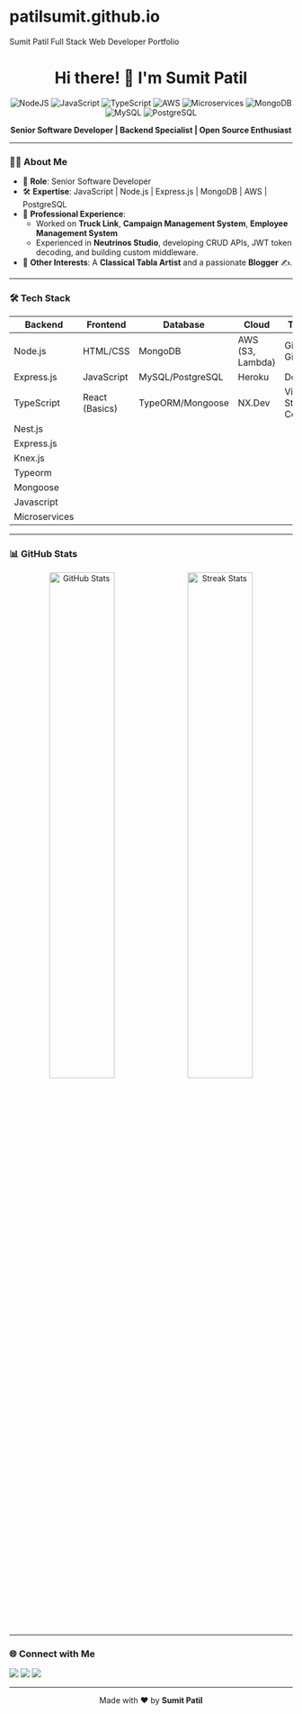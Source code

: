 # patilsumit.github.io
Sumit Patil Full Stack Web Developer Portfolio 
<!-- Header Section -->
<h1 align="center">Hi there! 👋 I'm Sumit Patil</h1>
<p align="center">
  <img src="https://img.shields.io/badge/Node.js-339933?style=flat&logo=node.js&logoColor=white" alt="NodeJS">
  <img src="https://img.shields.io/badge/JavaScript-F7DF1E?style=flat&logo=javascript&logoColor=black" alt="JavaScript">
  <img src="https://img.shields.io/badge/TypeScript-007ACC?style=flat&logo=typescript&logoColor=white" alt="TypeScript">
  <img src="https://img.shields.io/badge/AWS-232F3E?style=flat&logo=amazon-aws&logoColor=white" alt="AWS">
  <img src="https://img.shields.io/badge/Microservices-Arch-blue?style=flat&logo=appveyor" alt="Microservices">
  <img src="https://img.shields.io/badge/MongoDB-4EA94B?style=flat&logo=mongodb&logoColor=white" alt="MongoDB">
  <img src="https://img.shields.io/badge/MySQL-00000F?style=flat&logo=mysql&logoColor=white" alt="MySQL">
  <img src="https://img.shields.io/badge/PostgreSQL-316192?style=flat&logo=postgresql&logoColor=white" alt="PostgreSQL">
</p>

<p align="center">
  <b>Senior Software Developer | Backend Specialist | Open Source Enthusiast</b>
</p>

---

<!-- About Me -->
### 👨‍💻 **About Me**

- 🎯 **Role**: Senior Software Developer  
- 🛠️ **Expertise**: JavaScript | Node.js | Express.js | MongoDB | AWS | PostgreSQL  
- 💼 **Professional Experience**:  
   - Worked on **Truck Link**, **Campaign Management System**, **Employee Management System**  
   - Experienced in **Neutrinos Studio**, developing CRUD APIs, JWT token decoding, and building custom middleware.  
- 🎵 **Other Interests**: A **Classical Tabla Artist** and a passionate **Blogger** ✍️.  

---

<!-- Skills Section -->
### 🛠️ **Tech Stack**

| **Backend**  | **Frontend**    | **Database**           | **Cloud**           | **Tools**             |
|--------------|----------------|------------------------|---------------------|-----------------------|
| Node.js      | HTML/CSS       | MongoDB                | AWS (S3, Lambda)    | Git, GitHub           |
| Express.js   | JavaScript     | MySQL/PostgreSQL       | Heroku              | Docker                |
| TypeScript   | React (Basics) | TypeORM/Mongoose       | NX.Dev              | Visual Studio Code    |
| Nest.js
| Express.js
| Knex.js
| Typeorm
| Mongoose
| Javascript
| Microservices
---

<!-- GitHub Stats -->
### 📊 **GitHub Stats**

<p align="center">
  <img src="https://github-readme-stats.vercel.app/api?username=patilsumit&show_icons=true&theme=github_dark" width="48%" alt="GitHub Stats">
  <img src="https://github-readme-streak-stats.herokuapp.com/?user=patilsumit&theme=github-dark-blue" width="48%" alt="Streak Stats">
</p>

---

<!-- Connect with Me -->
### 🌐 **Connect with Me**

<p align="left">
  <a href="https://github.com/patilsumit"><img src="https://img.shields.io/badge/GitHub-%2312100E.svg?&style=for-the-badge&logo=github&logoColor=white" /></a>
  <a href="https://www.linkedin.com/in/iamsumitpatil"><img src="https://img.shields.io/badge/LinkedIn-%230077B5.svg?&style=for-the-badge&logo=linkedin&logoColor=white" /></a>
  <a href="mailto:patilsumit2020@gmail.com"><img src="https://img.shields.io/badge/Email-%234A154B.svg?&style=for-the-badge&logo=gmail&logoColor=white" /></a>
</p>

---

<!-- Footer -->
<p align="center">Made with ❤️ by <b>Sumit Patil</b></p>
